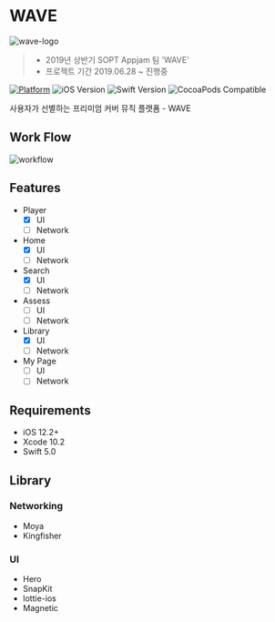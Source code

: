# WAVE 
![wave-logo](https://user-images.githubusercontent.com/19575791/61129798-287e8f80-a4f0-11e9-8342-8f43a155e2dd.png)
> - 2019년 상반기 SOPT Appjam 팀 'WAVE'
> - 프로젝트 기간 2019.06.28 ~ 진행중

[![Platform](https://img.shields.io/cocoapods/p/LFAlertController.svg?style=flat)](http://cocoapods.org/pods/LFAlertController) ![iOS Version](https://img.shields.io/badge/iOS-12.2-lightgray.svg) ![Swift Version](https://img.shields.io/badge/Swift-5.0-orange.svg) ![CocoaPods Compatible](https://img.shields.io/badge/cocoapods-1.7.3-blue.svg)

사용자가 선별하는 프리미엄 커버 뮤직 플랫폼 - WAVE

## Work Flow
![workflow](https://user-images.githubusercontent.com/19575791/61131357-038c1b80-a4f4-11e9-92d1-778210f37100.png)


## Features

- Player
  - [x] UI
  - [ ] Network

- Home
  - [x] UI
  - [ ] Network
- Search
  - [x] UI
  - [ ] Network
- Assess
  - [ ] UI
  - [ ] Network
- Library
  - [x] UI
  - [ ] Network 
- My Page
  - [ ] UI
  - [ ] Network

## Requirements

- iOS 12.2+
- Xcode 10.2
- Swift 5.0

## Library

### Networking

- Moya
- Kingfisher

### UI

- Hero
- SnapKit
- lottie-ios
- Magnetic

  



